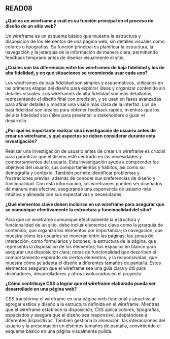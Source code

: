 
## READ08 ##

**¿Qué es un wireframe y cuál es su función principal en el proceso de diseño de un sitio web?**

Un wireframe es un esquema básico que muestra la estructura y disposición de los elementos de una página web, sin detalles visuales como colores o tipografías. Su función principal es planificar la estructura, la navegación y la jerarquía de la información de manera clara, permitiendo feedback temprano antes de diseñar visualmente el sitio.

**¿Cuáles son las diferencias entre los wireframes de baja fidelidad y los de alta fidelidad, y en qué situaciones se recomienda usar cada uno?**

Los wireframes de baja fidelidad son simples y esquemáticos, utilizados en las primeras etapas del diseño para explorar ideas y organizar contenido sin detalles visuales. Los wireframes de alta fidelidad son más detallados, representando el diseño final con precisión, y se usan en fases avanzadas para afinar detalles y mostrar una visión más clara de la interfaz. Los de baja fidelidad son ideales para obtener feedback rápido, mientras que los de alta fidelidad son útiles para presentar a stakeholders o guiar el desarrollo.

**¿Por qué es importante realizar una investigación de usuario antes de crear un wireframe, y qué aspectos se deben considerar durante esta investigación?**

Realizar una investigación de usuario antes de crear un wireframe es crucial para garantizar que el diseño esté centrado en las necesidades y comportamientos del usuario. Esta investigación ayuda a comprender los objetivos del usuario, sus comportamientos y hábitos, así como su demografía y contexto. También permite identificar problemas y frustraciones previas, además de conocer sus preferencias de diseño y funcionalidad. Con esta información, los wireframes pueden ser diseñados de manera más efectiva, asegurando una experiencia de usuario más intuitiva y alineada con sus expectativas y necesidades.

**¿Qué elementos clave deben incluirse en un wireframe para asegurar que se comunique efectivamente la estructura y funcionalidad del sitio?**

Para que un wireframe comunique efectivamente la estructura y funcionalidad de un sitio, debe incluir elementos clave como la jerarquía de contenido, que organiza los elementos por importancia; la navegación, que muestra cómo los usuarios se moverán entre las páginas; las zonas de interacción, como formularios y botones; la estructura de la página, que representa la disposición de los elementos; los espacios en blanco para asegurar una disposición clara; notas de funcionalidad que describen el comportamiento esperado de ciertos elementos, y la responsividad, que muestra cómo se adapta el diseño a diferentes tamaños de pantalla. Estos elementos aseguran que el wireframe sea una guía clara y útil para diseñadores, desarrolladores y otros involucrados en el proyecto.

**¿Cómo contribuye CSS a lograr que el wireframe elaborado pueda ser desarrollado en una página web?**

CSS transforma el wireframe en una página web funcional y atractiva al agregar estilos y diseño a la estructura definida en el wireframe. Mientras que el wireframe establece la disposición, CSS aplica colores, tipografías, espaciados y asegura que el diseño sea responsivo, adaptándose a diferentes dispositivos. También gestiona la alineación, las interacciones del usuario y la presentación en distintos tamaños de pantalla, convirtiendo el esquema básico en una página visualmente pulida.

